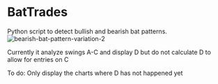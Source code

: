 # BatTrades
Python script to detect bullish and bearish bat patterns.
![bearish-bat-pattern-variation-2](https://github.com/user-attachments/assets/78039532-4a73-4d89-adc7-73256049c4d4)

Currently it analyze swings A-C and display D but do not calculate D to allow for entries on C

To do:
Only display the charts where D has not happened yet

